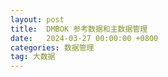 ```yaml
---
layout: post
title:  DMBOK 参考数据和主数据管理
date:   2024-03-27 00:00:00 +0800
categories: 数据管理
tag: 大数据
---
```


